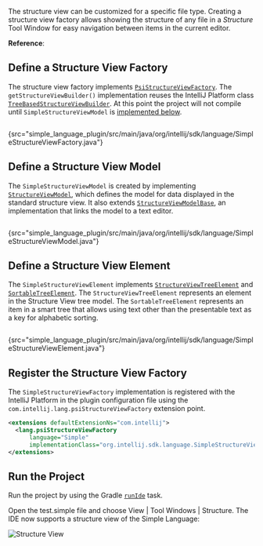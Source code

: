[//]: # (title: 14. Structure View Factory)

<!-- Copyright 2000-2022 JetBrains s.r.o. and other contributors. Use of this source code is governed by the Apache 2.0 license that can be found in the LICENSE file. -->

<include src="language_and_filetype.md" include-id="custom_language_tutorial_header"></include>

The structure view can be customized for a specific file type.
Creating a structure view factory allows showing the structure of any file in a _Structure_ Tool Window for easy navigation between items in the current editor.

**Reference**: [](structure_view.md)

## Define a Structure View Factory

The structure view factory implements [`PsiStructureViewFactory`](%gh-ic%/platform/editor-ui-api/src/com/intellij/lang/PsiStructureViewFactory.java).
The `getStructureViewBuilder()` implementation reuses the IntelliJ Platform class [`TreeBasedStructureViewBuilder`](%gh-ic%/platform/editor-ui-api/src/com/intellij/ide/structureView/TreeBasedStructureViewBuilder.java).
At this point the project will not compile until `SimpleStructureViewModel` is [implemented below](#define-a-structure-view-model).

```java
```
{src="simple_language_plugin/src/main/java/org/intellij/sdk/language/SimpleStructureViewFactory.java"}

## Define a Structure View Model

The `SimpleStructureViewModel` is created by implementing [`StructureViewModel`](%gh-ic%/platform/editor-ui-api/src/com/intellij/ide/structureView/StructureViewModel.java), which defines the model for data displayed in the standard structure view.
It also extends [`StructureViewModelBase`](%gh-ic%/platform/editor-ui-api/src/com/intellij/ide/structureView/StructureViewModelBase.java), an implementation that links the model to a text editor.

```java
```
{src="simple_language_plugin/src/main/java/org/intellij/sdk/language/SimpleStructureViewModel.java"}

## Define a Structure View Element

The `SimpleStructureViewElement` implements [`StructureViewTreeElement`](%gh-ic%/platform/editor-ui-api/src/com/intellij/ide/structureView/StructureViewTreeElement.java) and [`SortableTreeElement`](%gh-ic%/platform/editor-ui-api/src/com/intellij/ide/util/treeView/smartTree/SortableTreeElement.java).
The `StructureViewTreeElement` represents an element in the Structure View tree model.
The `SortableTreeElement` represents an item in a smart tree that allows using text other than the presentable text as a key for alphabetic sorting.

```java
```
{src="simple_language_plugin/src/main/java/org/intellij/sdk/language/SimpleStructureViewElement.java"}

## Register the Structure View Factory

The `SimpleStructureViewFactory` implementation is registered with the IntelliJ Platform in the plugin configuration file using the `com.intellij.lang.psiStructureViewFactory` extension point.

```xml
<extensions defaultExtensionNs="com.intellij">
  <lang.psiStructureViewFactory
      language="Simple"
      implementationClass="org.intellij.sdk.language.SimpleStructureViewFactory"/>
</extensions>
```

## Run the Project

Run the project by using the Gradle [`runIde`](gradle_prerequisites.md#running-a-simple-gradle-based-intellij-platform-plugin) task.

Open the <path>test.simple</path> file and choose <menupath>View | Tool Windows | Structure</menupath>.
The IDE now supports a structure view of the Simple Language:

![Structure View](structure_view.png)
